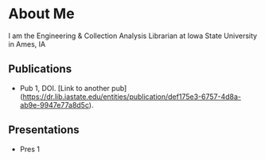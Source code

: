 # About Me
I am the Engineering & Collection Analysis Librarian at Iowa State University in Ames, IA

## Publications
- Pub 1, DOI. [Link to another pub] (https://dr.lib.iastate.edu/entities/publication/def175e3-6757-4d8a-ab9e-9947e77a8d5c).

## Presentations
- Pres 1
